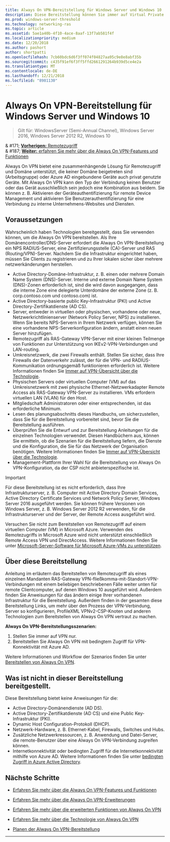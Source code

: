 ```yaml
---
title: Always On VPN-Bereitstellung für Windows Server und Windows 10
description: Diese Bereitstellung können Sie immer auf Virtual Private Network (VPN)-Verbindungen für Mitarbeiter mithilfe von Remotezugriff in Windows Server 2016 oder höher und Always On VPN-Profile für Windows 10-Clientcomputer bereitstellen.
ms.prod: windows-server-threshold
ms.technology: networking-ras
ms.topic: article
ms.assetid: 5ae1a40b-4f10-4ace-8aaf-13f7ab581f4f
ms.localizationpriority: medium
ms.date: 12/20/2018
ms.author: pashort
author: shortpatti
ms.openlocfilehash: 7cb60bdc6d6f3ff074f04827aa95c9e8e8abf35b
ms.sourcegitcommit: c435f91ef6f3ff5ffd2661291264b939d5ce4e2a
ms.translationtype: MT
ms.contentlocale: de-DE
ms.lasthandoff: 12/21/2018
ms.locfileid: "8981130"
---
```

# Always On VPN-Bereitstellung für Windows Server und Windows 10

>Gilt für: WindowsServer (Semi-Annual Channel), Windows Server 2016, Windows Server 2012 R2, Windows 10

& #171;  [ **Vorherigen:** Remotezugriff](../../../Remote-Access.md)<br>
& #187; [ **Weiter:** erfahren Sie mehr über die Always On VPN-Features und Funktionen](../../vpn-map-da.md)


Always On VPN bietet eine zusammenhängende Lösung für Remotezugriff und Domäne unterstützt, die keiner Domäne beigetreten sind (Arbeitsgruppe) oder Azure AD eingebundene Geräte auch privat genutzte Geräte.  Mit Always On VPN kann den Typ der Verbindung keinen Benutzer oder das Gerät ausschließlich sein jedoch eine Kombination aus beidem. Sie können z. B. Aktivieren der Geräteauthentifizierung für remote Device Management und aktivieren Sie Benutzerauthentifizierung für eine Verbindung zu interne Unternehmens-Websites und Diensten.



## Voraussetzungen

Wahrscheinlich haben Technologien bereitgestellt, dass Sie verwenden können, um die Always On VPN bereitstellen. Als Ihre Domänencontroller/DNS-Server erfordert die Always On VPN-Bereitstellung ein NPS RADIUS-Server, eine Zertifizierungsstelle (CA)-Server und RAS (Routing/VPN)-Server. Nachdem Sie die Infrastruktur eingerichtet haben, müssen Sie Clients zu registrieren und zu Ihrer lokalen sicher über mehrere netzwerkänderungen herstellen.

- Active Directory-Domäne-Infrastruktur, z. B. einen oder mehrere Domain Name System (DNS)-Server. Interne und externe Domain Name System (DNS)-Zonen erforderlich ist, sind die wird davon ausgegangen, dass die interne Zone eine delegierte Unterdomäne der externe Zone (z. B. corp.contoso.com und contoso.com) ist.
- Active Directory-basierte public Key-Infrastruktur (PKI) und Active Directory-Zertifikatdienste (AD CS).
- Server, entweder in virtuellen oder physischen, vorhandene oder neue, Netzwerkrichtlinienserver (Network Policy Server, NPS) zu installieren. Wenn Sie bereits NPS-Servern in Ihrem Netzwerk verfügen, können Sie eine vorhandene NPS-Serverkonfiguration ändern, anstatt einen neuen Server hinzufügen.
- Remotezugriff als RAS-Gateway VPN-Server mit einer kleinen Teilmenge von Funktionen zur Unterstützung von IKEv2-VPN-Verbindungen und LAN-routing.
- Umkreisnetzwerk, die zwei Firewalls enthält.  Stellen Sie sicher, dass Ihre Firewalls der Datenverkehr zulässt, der für die VPN- und RADIUS-Kommunikation ordnungsgemäß funktionieren erforderlich ist. Weitere Informationen finden Sie [Immer auf VPN-Übersicht über die Technologie](../always-on-vpn-technology-overview.md).
- Physischen Servers oder virtuellen Computer (VM) auf das Umkreisnetzwerk mit zwei physische Ethernet-Netzwerkadapter Remote Access als RAS-Gateway VPN-Server zu installieren. VMs erfordern virtuellen LAN (VLAN) für den Host. 
- Mitgliedschaft Administratoren oder einer entsprechenden, ist das erforderliche Minimum.
- Lesen des planungsabschnitts dieses Handbuchs, um sicherzustellen, dass Sie für die Bereitstellung vorbereitet sind, bevor Sie die Bereitstellung ausführen.
- Überprüfen Sie die Entwurf und zur Bereitstellung Anleitungen für die einzelnen Technologien verwendet. Diesen Handbüchern aus, können Sie ermitteln, ob die Szenarien für die Bereitstellung liefern, die Dienste und die Konfiguration, die Sie für das Netzwerk der Organisation benötigen. Weitere Informationen finden Sie [Immer auf VPN-Übersicht über die Technologie](../always-on-vpn-technology-overview.md).
- Management-Plattform Ihrer Wahl für die Bereitstellung von Always On VPN-Konfiguration, da der CSP nicht anbieterspezifische ist.


>[!IMPORTANT]
>Für diese Bereitstellung ist es nicht erforderlich, dass Ihre Infrastrukturserver, z. B. Computer mit Active Directory Domain Services, Active Directory Certificate Services und Network Policy Server, Windows Server 2016 ausgeführt werden. Sie können frühere Versionen von Windows Server, z. B. Windows Server 2012 R2 verwenden, für die Infrastrukturserver und der Server, der Remote Access ausgeführt wird.
>
>Versuchen Sie nicht zum Bereitstellen von Remotezugriff auf einem virtuellen Computer \(VM\) in Microsoft Azure. Verwenden des Remotezugriffs in Microsoft Azure wird nicht unterstützt einschließlich Remote Access VPN und DirectAccess. Weitere Informationen finden Sie unter [Microsoft-Server-Software für Microsoft Azure-VMs zu unterstützen](https://support.microsoft.com/help/2721672/microsoft-server-software-support-for-microsoft-azure-virtual-machines).


## <a name="bkmk_about"></a>Über diese Bereitstellung

Anleitung im erläutern das Bereitstellen von Remotezugriff als eines einzelnen Mandanten RAS-Gateway VPN-fließkomma\-mit\-Standort-VPN-Verbindungen mit einem beliebigen beschriebenen Fälle weiter unten für remote Clientcomputer, auf denen Windows 10 ausgeführt wird. Außerdem finden Sie Anweisungen für das ändern einige Ihrer vorhandenen Infrastruktur für die Bereitstellung. Außerdem finden in der gesamten diese Bereitstellung Links, um mehr über den Prozess der VPN-Verbindung, Server so konfigurieren, ProfileXML VPNv2-CSP-Knoten und anderen Technologien zum Bereitstellen von Always On VPN vertraut zu machen.

**Always On VPN-Bereitstellungsszenarien:**

1. Stellen Sie immer auf VPN nur.
2. Bereitstellen Sie Always On VPN mit bedingtem Zugriff für VPN-Konnektivität mit Azure AD.


Weitere Informationen und Workflow der Szenarios finden Sie unter [Bereitstellen von Always On VPN](always-on-vpn-deploy-deployment.md).


## <a name="bkmk_not"></a>Was ist nicht in dieser Bereitstellung bereitgestellt.

Diese Bereitstellung bietet keine Anweisungen für die:

- Active Directory-Domänendienste \(AD DS\).
- Active Directory-Zertifikatdienste \(AD CS\) und eine Public Key-Infrastruktur \(PKI\).
- Dynamic Host Configuration-Protokoll \(DHCP\). 
- Netzwerk-Hardware, z. B. Ethernet-Kabel, Firewalls, Switches und Hubs.
- Zusätzliche Netzwerkressourcen, z. B. Anwendung und Datei-Server, die remote-Benutzer über eine Always On VPN-Verbindung zugreifen können.
- Internetkonnektivität oder bedingten Zugriff für die Internetkonnektivität mithilfe von Azure AD. Weitere Informationen finden Sie unter [bedingten Zugriff in Azure Active Directory](https://docs.microsoft.com/azure/active-directory/active-directory-conditional-access-azure-portal).




## Nächste Schritte

- [Erfahren Sie mehr über die Always On VPN-Features und Funktionen](../../vpn-map-da.md)

- [Erfahren Sie mehr über die Always On VPN-Erweiterungen](../always-on-vpn-enhancements.md)

- [Erfahren Sie mehr über die erweiterten Funktionen von Always On VPN](always-on-vpn-adv-options.md)

- [Erfahren Sie mehr über die Technologie von Always On VPN](../always-on-vpn-technology-overview.md)

- [Planen der Always On VPN-Bereitstellung](always-on-vpn-deploy-deployment.md)


---
